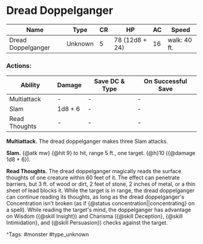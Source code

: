 # Dread Doppelganger

| Name | Type | CR | HP | AC | Speed |
|------|------|----|----|----|-------|
| Dread Doppelganger | Unknown | 5 | 78 (12d8 + 24) | 16 | walk: 40 ft. |

### Actions:

| Ability | Damage | Save DC & Type | On Successful Save |
|---------|--------|----------------|--------------------|
| Multiattack | - | - | - |
| Slam | 1d8 + 6 | - | - |
| Read Thoughts | - | - | - |


**Multiattack.** The dread doppelganger makes three Slam attacks.

**Slam.** {@atk mw} {@hit 9} to hit, range 5 ft., one target. {@h}10 ({@damage 1d8 + 6}).

**Read Thoughts.** The dread doppelganger magically reads the surface thoughts of one creature within 60 feet of it. The effect can penetrate barriers, but 3 ft. of wood or dirt, 2 feet of stone, 2 inches of metal, or a thin sheet of lead blocks it. While the target is in range, the dread doppelganger can continue reading its thoughts, as long as the dread doppelganger's Concentration isn't broken (as if {@status concentration||concentrating} on a spell). While reading the target's mind, the doppelganger has advantage on Wisdom ({@skill Insight}) and Charisma ({@skill Deception}, {@skill Intimidation}, and {@skill Persuasion}) checks against the target.

^Tags: #monster #type_unknown